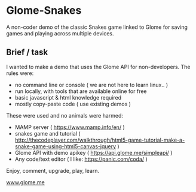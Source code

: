 # Glome-Snakes
A non-coder demo of the classic Snakes game linked to Glome for saving games and playing across multiple devices.

## Brief / task

I wanted to make a demo that uses the Glome API for non-developers. The rules were:
- no command line or console ( we are not here to learn linux.. )
- run locally, with tools that are available online for free
- basic javascript & html knowledge required
- mostly copy-paste code ( use existing demos )

These were used and no animals were harmed:
- MAMP server ( https://www.mamp.info/en/ )
- snakes game and tutorial ( http://thecodeplayer.com/walkthrough/html5-game-tutorial-make-a-snake-game-using-html5-canvas-jquery )
- Glome API with demo apikey ( https://api.glome.me/simpleapi/ )
- Any code/text editor ( I like: https://panic.com/coda/ )


Enjoy, comment, upgrade, play, learn.

www.glome.me
